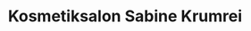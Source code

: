 ---
title: "Kosmetiksalon Sabine Krumrei"
url: /teupitz/kosmetiksalon-sabine-krumrei/
shop: Kosmetik
---